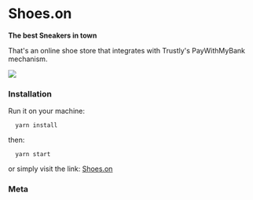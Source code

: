 # Shoes.on

**The best Sneakers in town**

That's an online shoe store that integrates with Trustly's PayWithMyBank mechanism.

![](/public/print.png)

### Installation

Run it on your machine:

```
  yarn install
```

then:

```
  yarn start
```

or simply visit the link:
[Shoes.on](https://shoeson.herokuapp.com/)

### Meta
